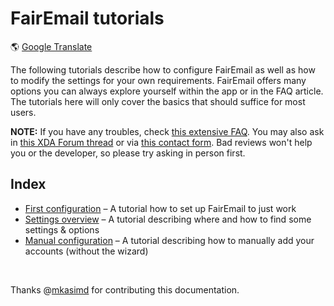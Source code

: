 <a name="main"></a>
# FairEmail tutorials

&#x1F30E; [Google Translate](https://translate.google.com/translate?sl=en&u=https%3A%2F%2Fgithub.com%2FM66B%2FFairEmail%2Ftree%2Fmaster%2Ftutorials)

The following tutorials describe how to configure FairEmail as well as how to modify the settings for your own requirements.
FairEmail offers many options you can always explore yourself within the app or in the FAQ article.
The tutorials here will only cover the basics that should suffice for most users.

**NOTE:** If you have any troubles, check [this extensive FAQ](https://github.com/M66B/FairEmail/blob/master/FAQ.md).
You may also ask in [this XDA Forum thread](https://forum.xda-developers.com/t/app-5-0-fairemail-fully-featured-open-source-privacy-oriented-email-app.3824168/)
or via [this contact form](https://contact.faircode.eu/?product=fairemailsupport). Bad reviews won't help you or the developer, so please try asking in person first.

## Index

* [First configuration](https://github.com/M66B/FairEmail/blob/master/tutorials/FIRST-CONFIG.md) &#8211; A tutorial how to set up FairEmail to just work
* [Settings overview](https://github.com/M66B/FairEmail/blob/master/tutorials/SETTINGS-OVERVIEW.md) &#8211; A tutorial describing where and how to find some settings & options
* [Manual configuration](https://github.com/M66B/FairEmail/blob/master/tutorials/MANUAL-CONFIG.md) &#8211; A tutorial describing how to manually add your accounts (without the wizard)

<br>

Thanks @[mkasimd](https://github.com/mkasimd/) for contributing this documentation.

